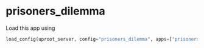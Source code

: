 # prisoners\_dilemma

Load this app using

```python
load_config(uproot_server, config="prisoners_dilemma", apps=["prisoners_dilemma"])
```
